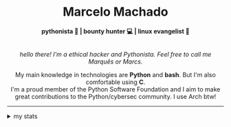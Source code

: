 <h1 align="center"> Marcelo Machado </h1> <!-- <img src="https://tryhackme-badges.s3.amazonaws.com/mmaachado.png" alt="TryHackMe"> -->
    
<div align="center">
<b>pythonista 🐍 | bounty hunter 💻 | linux evangelist 🐧</b>
<br>
<br>

<i>hello there! I'm a ethical hacker and Pythonista. Feel free to call me Marquês or Marcs.</i>

<p>

My main knowledge in technologies are **Python** and **bash**. But I'm also comfortable using **C**. <br/>
I'm a proud member of the Python Software Foundation and I aim to make great contributions to the Python/cybersec community. I use Arch btw!
</p>

</div>

---

<details closed>    
<summary>my stats</summary>

<!--START_SECTION:waka-->
**I'm a Night 🦉** 

```text
🌞 Morning    44 commits     ███░░░░░░░░░░░░░░░░░░░░░░   14.19% 
🌆 Daytime    98 commits     ████████░░░░░░░░░░░░░░░░░   31.61% 
🌃 Evening    157 commits    ████████████░░░░░░░░░░░░░   50.65% 
🌙 Night      11 commits     █░░░░░░░░░░░░░░░░░░░░░░░░   3.55%

```


📊 **This Week I Spent My Time On** 

```text
⌚︎ Time Zone: America/Sao_Paulo

💬 Programming Languages: 
Markdown                 4 hrs 14 mins       █████████████░░░░░░░░░░░░   54.57% 
JavaScript               1 hr 39 mins        █████░░░░░░░░░░░░░░░░░░░░   21.25% 
JSON                     55 mins             ███░░░░░░░░░░░░░░░░░░░░░░   11.83% 
PowerShell               17 mins             █░░░░░░░░░░░░░░░░░░░░░░░░   3.78% 
Python                   16 mins             █░░░░░░░░░░░░░░░░░░░░░░░░   3.6%

🔥 Editors: 
VS Code                  3 hrs 53 mins       ████████████░░░░░░░░░░░░░   50.05% 
Obsidian                 3 hrs 53 mins       ████████████░░░░░░░░░░░░░   49.95%

💻 Operating System: 
Windows                  7 hrs 46 mins       █████████████████████████   100.0%

```


 Last Updated on 05/05/2025
<!--END_SECTION:waka-->

<!-- <div>
        <a target="_blank" rel="noopener noreferrer" href="https://github.com/mmaachado?tab=repositories"><img src="https://github-readme-stats.vercel.app/api/top-langs/?username=mmaachado&hide=html,css,swift,ruby&langs_count=6&hide_border=true&layout=compact&show_icons=true&line_height=10&theme=transparent&title_color=4a86d1&custom_title=favourite%20languages"
       alt="most used languages" align="right"></a>
     <a target="_blank" rel="noopener noreferrer" href="https://wakatime.com/@mmachado"><img width="400rem" src="https://github-readme-stats.vercel.app/api/wakatime?username=mmachado&theme=transparent&hide_border=true&hide=markdown,html,css,text,other,yaml,json,prolog,dart,docker,xml,gitconfig,TSQL&hide_title=true&line_height=50&langs_count=4&layout=default" alt="wakatime stats" align="left" /></a> 
        

</div>

 <img src="https://raw.githubusercontent.com/MicaelliMedeiros/micaellimedeiros/master/image/computer-illustration.png" min-width="400px" max-width="400px" width="400px" align="right" alt="computer-illustration.png"> -->
<!-- [![Buy me a coffee](https://img.shields.io/badge/Buy%20Me%20a%20Coffee-ffdd00?style=for-the-badge&logo=buy-me-a-coffee&logoColor=black)](https://www.buymeacoffee.com/anticodingclub) -->

</details>
